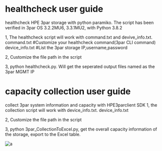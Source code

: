 # healthcheck user guide
healthcheck HPE 3par storage with python paramiko. The script has been verified in 3par OS 3.2.2MU6, 3.3.1MU2, with Python 3.8.2

1, The healthcheck script will work with command.txt and devive_info.txt.
command.txt               #Customize your healthcheck command(3par CLI command)
device_info.txt           #List the 3par storage IP,username,password

2, Customize the file path in the script

3, python healthcheck.py. Will get the seperated output files named as the 3par MGMT IP

# capacity collection user guide
collect 3par system information and capacity with HPE3parclient SDK
1, the collection script will work with device_info.txt.
device_info.txt           

2, Customize the file path in the script

3, python 3par_CollectionToExcel.py, get the overall capacity information of the storage, export to the Excel table.

![a](https://user-images.githubusercontent.com/65651866/133044040-46a016dd-f393-4259-859e-97100925f81f.png)



